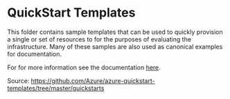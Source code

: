 # QuickStart Templates

This folder contains sample templates that can be used to quickly provision a single or set of resources to for the purposes of evaluating the infrastructure.  Many of these samples are also used as canonical examples for documentation.

For for more information see the documentation [here](https://docs.microsoft.com/azure/azure-resource-manager/templates).

Source: <https://github.com/Azure/azure-quickstart-templates/tree/master/quickstarts>
